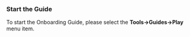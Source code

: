 ### Start the Guide
To start the Onboarding Guide, please select the **Tools->Guides->Play** menu item.